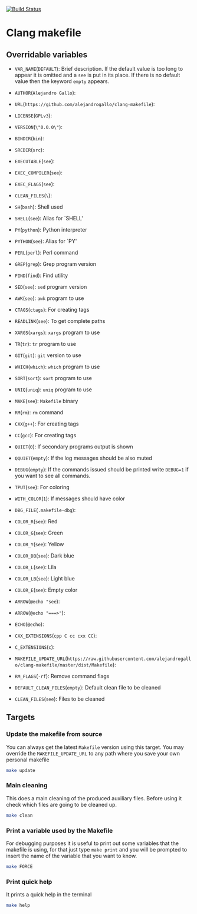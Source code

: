 
[![Build Status](https://travis-ci.org/alejandrogallo/latex-makefile.svg?branch=master)](https://travis-ci.org/alejandrogallo/clang-makefile)

# Clang makefile
## Overridable variables ##
  * `VAR_NAME`(`DEFAULT`):  Brief description. If the default value is too long to appear it is
    omitted and a `see` is put in its place.  If there is no default value then
    the keyword `empty` appears.
    
  * `AUTHOR`(`Alejandro Gallo`): 
  * `URL`(`https://github.com/alejandrogallo/clang-makefile`): 
  * `LICENSE`(`GPLv3`): 
  * `VERSION`(`\"0.0.0\"`): 
  * `BINDIR`(`bin`): 
  * `SRCDIR`(`src`): 
  * `EXECUTABLE`(`see`): 
  * `EXEC_COMPILER`(`see`): 
  * `EXEC_FLAGS`(`see`): 
  * `CLEAN_FILES`(`\`): 
  * `SH`(`bash`): Shell used
  * `SHELL`(`see`): Alias for `SHELL'
  * `PY`(`python`): Python interpreter
  * `PYTHON`(`see`): Alias for `PY'
  * `PERL`(`perl`): Perl command
  * `GREP`(`grep`): Grep program version
  * `FIND`(`find`): Find utility
  * `SED`(`see`): `sed` program version
  * `AWK`(`see`): `awk` program to use
  * `CTAGS`(`ctags`): For creating tags
  * `READLINK`(`see`): To get complete paths
  * `XARGS`(`xargs`): `xargs` program to use
  * `TR`(`tr`): `tr` program to use
  * `GIT`(`git`): `git` version to use
  * `WHICH`(`which`): `which` program to use
  * `SORT`(`sort`): `sort` program to use
  * `UNIQ`(`uniq`): `uniq` program to use
  * `MAKE`(`see`): `Makefile` binary
  * `RM`(`rm`): `rm` command
  * `CXX`(`g++`): For creating tags
  * `CC`(`gcc`): For creating tags
  * `QUIET`(`0`): If secondary programs output is shown
  * `QQUIET`(`empty`): If the log messages should be also muted
  * `DEBUG`(`empty`): If the commands issued should be printed write `DEBUG=1` if you want to see all commands.
  * `TPUT`(`see`): For coloring
  * `WITH_COLOR`(`1`): If messages should have color
  * `DBG_FILE`(`.makefile-dbg`): 
  * `COLOR_R`(`see`): Red
  * `COLOR_G`(`see`): Green
  * `COLOR_Y`(`see`): Yellow
  * `COLOR_DB`(`see`): Dark blue
  * `COLOR_L`(`see`): Lila
  * `COLOR_LB`(`see`): Light blue
  * `COLOR_E`(`see`): Empty color
  * `ARROW`(`@echo "see`): 
  * `ARROW`(`@echo "===>"`): 
  * `ECHO`(`@echo`): 
  * `CXX_EXTENSIONS`(`cpp C cc cxx CC`): 
  * `C_EXTENSIONS`(`c`): 
  * `MAKEFILE_UPDATE_URL`(`https://raw.githubusercontent.com/alejandrogallo/clang-makefile/master/dist/Makefile`): 
  * `RM_FLAGS`(`-rf`): Remove command flags
  * `DEFAULT_CLEAN_FILES`(`empty`): Default clean file to be cleaned
  * `CLEAN_FILES`(`see`): Files to be cleaned



## Targets ##
### Update the makefile from source ###


You can always get the  latest `Makefile` version using this target.  You may
override the `MAKEFILE_UPDATE_URL` to  any path where you save your own
personal makefile

```bash 
make update
```
### Main cleaning ###


This does a main cleaning of the produced auxiliary files.  Before using it
check which files are going to be cleaned up.

```bash 
make clean
```
### Print a variable used by the Makefile ###


For debugging purposes it is useful to print out some variables that the
makefile is using, for that just type `make print` and you will be prompted
to insert the name of the variable that you want to know.

```bash 
make FORCE
```
### Print quick help ###


It prints a quick help in the terminal
```bash 
make help
```
